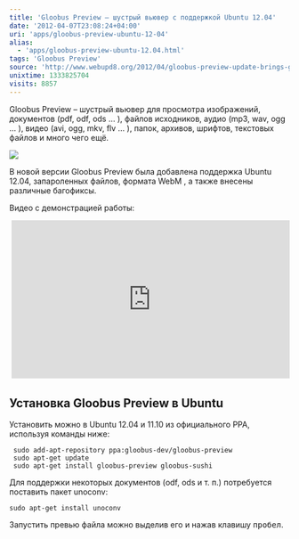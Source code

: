 ```yaml
---
title: 'Gloobus Preview – шустрый вьювер с поддержкой Ubuntu 12.04'
date: '2012-04-07T23:08:24+04:00'
uri: 'apps/gloobus-preview-ubuntu-12-04'
alias: 
  - 'apps/gloobus-preview-ubuntu-12.04.html'
tags: 'Gloobus Preview'
source: 'http://www.webupd8.org/2012/04/gloobus-preview-update-brings-gtk3-and.html'
unixtime: 1333825704
visits: 8857
---
```

Gloobus Preview – шустрый вьювер для просмотра изображений, документов (pdf, odf, ods … ), файлов исходников, аудио (mp3, wav, ogg … ), видео (avi, ogg, mkv, flv … ), папок, архивов, шрифтов, текстовых файлов и много чего ещё.

[![](img/2012/04/07/23-00/gloobus-preview-6908317812-o.jpg)](img/2012/04/07/23-00/gloobus-preview-6908317812-o.jpg)

В новой версии Gloobus Preview была добавлена поддержка Ubuntu 12.04, запароленных файлов, формата WebM , а также внесены различные багофиксы.

Видео с демонстрацией работы:

 <iframe width="500" height="284" src="https://www.youtube.com/embed/CaU1L1Z75j8" frameborder="0" allowfullscreen=""></iframe>

## Установка Gloobus Preview в Ubuntu

Установить можно в Ubuntu 12.04 и 11.10 из официального PPA, используя команды ниже:

```
 sudo add-apt-repository ppa:gloobus-dev/gloobus-preview
 sudo apt-get update
 sudo apt-get install gloobus-preview gloobus-sushi
```

Для поддержки некоторых документов (odf, ods и т. п.) потребуется поставить пакет unoconv:

```
sudo apt-get install unoconv
```

Запустить превью файла можно выделив его и нажав клавишу <kbd>пробел</kbd>.
